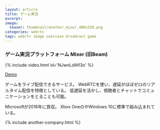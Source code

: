 ```yaml
---
layout: article
title: ゲーム実況
excerpt: 
image:
  teaser: thumbnail/another_mixer_400x250.png
categories: webrtc
tags: webrtc image usercase broadcast game
---
```


### ゲーム実況プラットフォーム Mixer (旧Beam)

{% include video.html id='NJwnLdAfl3o' %}

<a href="https://mixer.com/" target="_blank" class="btn-info">Demo</a>

ゲームをライブ配信できるサービス。
WebRTCを使い、遅延がほぼゼロのリアルタイム配信を特徴としている。
低遅延を活かし、視聴者とチャットでコミュニケーションをとることも可能。

Microsoftが2016年に買収。
Xbox OneのやWindows 10に標準で組み込まれている。

{% include another-company.html %}
